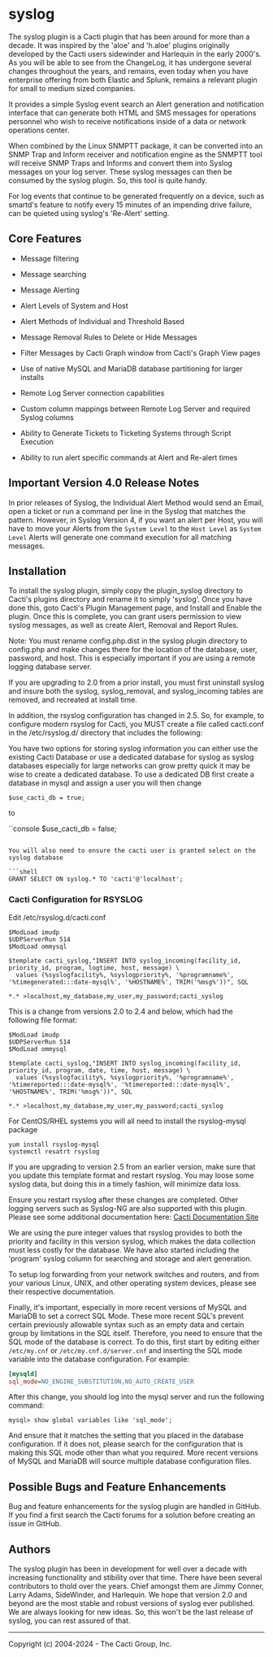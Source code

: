 # syslog

The syslog plugin is a Cacti plugin that has been around for more than a decade.
It was inspired by the 'aloe' and 'h.aloe' plugins originally developed by the
Cacti users sidewinder and Harlequin in the early 2000's.  As you will be able
to see from the ChangeLog, it has undergone several changes throughout the
years, and remains, even today when you have enterprise offering from both
Elastic and Splunk, remains a relevant plugin for small to medium sized
companies.

It provides a simple Syslog event search an Alert generation and notification
interface that can generate both HTML and SMS messages for operations personnel
who wish to receive notifications inside of a data or network operations center.

When combined by the Linux SNMPTT package, it can be converted into an SNMP Trap
and Inform receiver and notification engine as the SNMPTT tool will receive SNMP
Traps and Informs and convert them into Syslog messages on your log server.
These syslog messages can then be consumed by the syslog plugin.  So, this tool
is quite handy.

For log events that continue to be generated frequently on a device, such as
smartd's feature to notify every 15 minutes of an impending drive failure, can
be quieted using syslog's 'Re-Alert' setting.

## Core Features

* Message filtering

* Message searching

* Message Alerting

* Alert Levels of System and Host

* Alert Methods of Individual and Threshold Based

* Message Removal Rules to Delete or Hide Messages

* Filter Messages by Cacti Graph window from Cacti's Graph View pages

* Use of native MySQL and MariaDB database partitioning for larger installs

* Remote Log Server connection capabilities

* Custom column mappings between Remote Log Server and required Syslog columns

* Ability to Generate Tickets to Ticketing Systems through Script Execution

* Ability to run alert specific commands at Alert and Re-alert times

## Important Version 4.0 Release Notes

In prior releases of Syslog, the Individual Alert Method would send an Email,
open a ticket or run a command per line in the Syslog that matches the pattern.
However, in Syslog Version 4, if you want an alert per Host, you will have to
move your Alerts from the `System Level` to the `Host Level` as `System Level`
Alerts will generate one command execution for all matching messages.

## Installation

To install the syslog plugin, simply copy the plugin_syslog directory to Cacti's
plugins directory and rename it to simply 'syslog'. Once you have done this,
goto Cacti's Plugin Management page, and Install and Enable the plugin. Once
this is complete, you can grant users permission to view syslog messages, as
well as create Alert, Removal and Report Rules.

Note: You must rename config.php.dist in the syslog plugin directory to
config.php and make changes there for the location of the database, user,
password, and host.  This is especially important if you are using a remote
logging database server.

If you are upgrading to 2.0 from a prior install, you must first uninstall
syslog and insure both the syslog, syslog_removal, and syslog_incoming tables
are removed, and recreated at install time.

In addition, the rsyslog configuration has changed in 2.5.  So, for example, to
configure modern rsyslog for Cacti, you MUST create a file called cacti.conf in
the /etc/rsyslog.d/ directory that includes the following:

You have two options for storing syslog information you can either use the existing
Cacti Database or use a dedicated database for syslog as syslog databases especially
for large networks can grow pretty quick it may be wise to create a dedicated database.
To use a dedicated DB first create a database in mysql and assign a user you will then change

```console
$use_cacti_db = true; 
```

to 

``console
$use_cacti_db = false;
```

You will also need to ensure the cacti user is granted select on the syslog database

```shell
GRANT SELECT ON syslog.* TO 'cacti'@'localhost';
```


### Cacti Configuration for RSYSLOG

Edit /etc/rsyslog.d/cacti.conf

```console
$ModLoad imudp
$UDPServerRun 514
$ModLoad ommysql

$template cacti_syslog,"INSERT INTO syslog_incoming(facility_id, priority_id, program, logtime, host, message) \
  values (%syslogfacility%, %syslogpriority%, '%programname%', '%timegenerated:::date-mysql%', '%HOSTNAME%', TRIM('%msg%'))", SQL

*.* >localhost,my_database,my_user,my_password;cacti_syslog
```

This is a change from versions 2.0 to 2.4 and below, which had the following
file format:

```console
$ModLoad imudp
$UDPServerRun 514
$ModLoad ommysql

$template cacti_syslog,"INSERT INTO syslog_incoming(facility_id, priority_id, program, date, time, host, message) \
  values (%syslogfacility%, %syslogpriority%, '%programname%', '%timereported:::date-mysql%', '%timereported:::date-mysql%', '%HOSTNAME%', TRIM('%msg%'))", SQL

*.* >localhost,my_database,my_user,my_password;cacti_syslog
```

For CentOS/RHEL systems you will all need to install the rsyslog-mysql package

```
yum install rsyslog-mysql
systemctl resatrt rsyslog
```


If you are upgrading to version 2.5 from an earlier version, make sure that you
update this template format and restart rsyslog.  You may loose some syslog
data, but doing this in a timely fashion, will minimize data loss.

Ensure you restart rsyslog after these changes are completed.  Other logging
servers such as Syslog-NG are also supported with this plugin.  Please see some
additional documentation here: [Cacti Documentation
Site](https://docs.cacti.net/plugin:syslog.config)

We are using the pure integer values that rsyslog provides to both the priority
and facility in this version syslog, which makes the data collection must less
costly for the database.  We have also started including the 'program' syslog
column for searching and storage and alert generation.

To setup log forwarding from your network switches and routers, and from your
various Linux, UNIX, and other operating system devices, please see their
respective documentation.

Finally, it's important, especially in more recent versions of MySQL and MariaDB
to set a correct SQL Mode.  These more recent SQL's prevent certain previously
allowable syntax such as an empty data and certain group by limitations in the
SQL itself.  Therefore, you need to ensure that the SQL mode of the database is
correct.  To do this, first start by editing either `/etc/my.cnf` or
`/etc/my.cnf.d/server.cnf` and inserting the SQL mode variable into the database
configuration.  For example:

```ini
[mysqld]
sql_mode=NO_ENGINE_SUBSTITUTION,NO_AUTO_CREATE_USER
```

After this change, you should log into the mysql server and run the following
command:

```console
mysql> show global variables like 'sql_mode';
```

And ensure that it matches the setting that you placed in the database
configuration.  If it does not, please search for the configuration that is
making this SQL mode other than what you required.  More recent versions of
MySQL and MariaDB will source multiple database configuration files.

## Possible Bugs and Feature Enhancements

Bug and feature enhancements for the syslog plugin are handled in GitHub. If you
find a first search the Cacti forums for a solution before creating an issue in
GitHub.

## Authors

The syslog plugin has been in development for well over a decade with increasing
functionality and stibility over that time. There have been several contributors
to thold over the years. Chief amongst them are Jimmy Conner, Larry Adams,
SideWinder, and Harlequin. We hope that version 2.0 and beyond are the most
stable and robust versions of syslog ever published. We are always looking for
new ideas. So, this won't be the last release of syslog, you can rest assured of
that.

-----------------------------------------------
Copyright (c) 2004-2024 - The Cacti Group, Inc.
